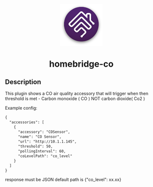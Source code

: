 <p align="center">
  <a href="https://github.com/homebridge/homebridge"><img src="https://raw.githubusercontent.com/homebridge/branding/master/logos/homebridge-color-round-stylized.png" height="140"></a>
</p>

<span align="center">

# homebridge-co


</span>

## Description

This plugin shows a CO air quality accessory that will trigger when then threshold is met - Carbon monoxide ( CO ) NOT carbon dioxide( Co2 )

Example config:
```
{
  "accessories": [
    {
      "accessory": "COSensor",
      "name": "CO Sensor",
      "url": "http://10.1.1.145",
      "threshold": 50,
      "pollingInterval": 60,
      "coLevelPath": "co_level"
    }
  ]
}

```


response must be JSON default path is {"co_level": xx.xx}

